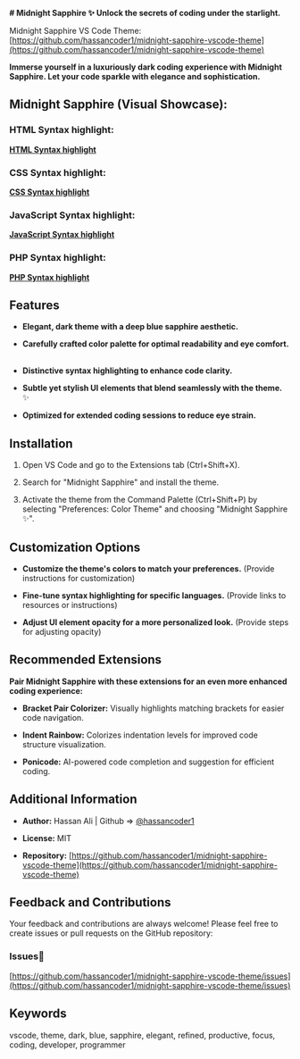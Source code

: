 **# Midnight Sapphire ✨ Unlock the secrets of coding under the starlight.**

Midnight Sapphire VS Code Theme: [https://github.com/hassancoder1/midnight-sapphire-vscode-theme](https://github.com/hassancoder1/midnight-sapphire-vscode-theme)

**Immerse yourself in a luxuriously dark coding experience with Midnight Sapphire. Let your code sparkle with elegance and sophistication.**

## Midnight Sapphire (Visual Showcase):

### HTML Syntax highlight:

[**HTML Syntax highlight**](https://github.com/hassancoder1/midnight-sapphire-vscode-theme/raw/HEAD/images/midnight-sapphire-html-syntax-highlight.png)

### CSS Syntax highlight:

[**CSS Syntax highlight**](https://github.com/hassancoder1/midnight-sapphire-vscode-theme/raw/HEAD/images/midnight-sapphire-css-syntax-highlight.png)

### JavaScript Syntax highlight:

[**JavaScript Syntax highlight**](https://github.com/hassancoder1/midnight-sapphire-vscode-theme/raw/HEAD/images/midnight-sapphire-js-syntax-highlight.png)

### PHP Syntax highlight:

[**PHP Syntax highlight**](https://github.com/hassancoder1/midnight-sapphire-vscode-theme/raw/HEAD/images/midnight-sapphire-php-syntax-highlight.png)

## Features

-  **Elegant, dark theme with a deep blue sapphire aesthetic.**

-  **Carefully crafted color palette for optimal readability and eye comfort.** ️

-  **Distinctive syntax highlighting to enhance code clarity.**

-  **Subtle yet stylish UI elements that blend seamlessly with the theme.** ✨

-  **Optimized for extended coding sessions to reduce eye strain.**

## Installation

1. Open VS Code and go to the Extensions tab (Ctrl+Shift+X).

2. Search for "Midnight Sapphire" and install the theme.

3. Activate the theme from the Command Palette (Ctrl+Shift+P) by selecting "Preferences: Color Theme" and choosing "Midnight Sapphire ✨".

## Customization Options

-  **Customize the theme's colors to match your preferences.** (Provide instructions for customization)

-  **Fine-tune syntax highlighting for specific languages.** (Provide links to resources or instructions)

-  **Adjust UI element opacity for a more personalized look.** (Provide steps for adjusting opacity)

## Recommended Extensions

**Pair Midnight Sapphire with these extensions for an even more enhanced coding experience:**

-  **Bracket Pair Colorizer:** Visually highlights matching brackets for easier code navigation.

-  **Indent Rainbow:** Colorizes indentation levels for improved code structure visualization.

-  **Ponicode:** AI-powered code completion and suggestion for efficient coding.

## Additional Information

-  **Author:** Hassan Ali | Github => [@hassancoder1](https://github.com/hassancoder1)

-  **License:** MIT

-  **Repository:**  [https://github.com/hassancoder1/midnight-sapphire-vscode-theme](https://github.com/hassancoder1/midnight-sapphire-vscode-theme)
  
## Feedback and Contributions

Your feedback and contributions are always welcome! Please feel free to create issues or pull requests on the GitHub repository: 
### Issues🚫
[https://github.com/hassancoder1/midnight-sapphire-vscode-theme/issues](https://github.com/hassancoder1/midnight-sapphire-vscode-theme/issues)

## Keywords

vscode, theme, dark, blue, sapphire, elegant, refined, productive, focus, coding, developer, programmer